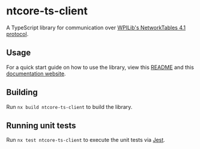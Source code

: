 # ntcore-ts-client

A TypeScript library for communication over [WPILib's NetworkTables 4.1 protocol](https://github.com/wpilibsuite/allwpilib/blob/main/ntcore/doc/networktables4.adoc).

## Usage

For a quick start guide on how to use the library, view this [README](https://github.com/cjlawson02/ntcore-ts-client/blob/main/README.md) and this [documentation website](https://ntcore.chrislawson.dev).

## Building

Run `nx build ntcore-ts-client` to build the library.

## Running unit tests

Run `nx test ntcore-ts-client` to execute the unit tests via [Jest](https://jestjs.io).
